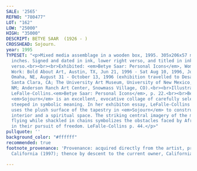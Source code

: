 ```yaml
---
SALE: '2565'
REFNO: "780477"
LOT: "162"
LOW: "25000"
HIGH: "35000"
DESCRIPT: BETYE SAAR  (1926 - )
CROSSHEAD: Sojourn.
year: 1995
TYPESET: "<p>Mixed media assemblage in a wooden box, 1995. 305x206x57 mm; 12x8 ⅛x2¼
  inches. Signed and dated in ink, lower right verso, and titled in ink, lower left
  verso.<br><br><br>Exhibited: <em>Betye Saar: Personal Icons</em>, Women and Their
  Work: Bold About Art, Austin, TX, Jun 21, 1996 - Sat Aug 10, 1996, Joslyn Art Museum,
  Omaha, NE, August 31 - October 13, 1996 (exhibition travelled to Desaisset Museum,
  Santa Clara, CA; The University Art Museum, University of New Mexico, Albuquerque,
  NM; Anderson Ranch Art Center, Snowmass Village, CO).<br><br>Illustrated: Lizzetta
  LeFalle-Collins.<em>Betye Saar: Personal Icons</em>, p. 22.<br><br>Betye Saar's
  <em>Sojourn</em> is an excellent, evocative collage of carefully selected objects
  steeped in symbolic meaning. In her exhibiton essay, LeFalle-Collins notes how Saar
  uses the plush surface of the tapestry in <em>Sojourn</em> to construct an intimate
  interior and a spiritual space. The striking central imagery of the messenger bird
  flying while shackled in chains symbolizes the obstacles faced by African Americans
  in their pursuit of freedom. LeFalle-Collins p. 44.</p>"
pullquote: ''
background_color: "#ffffff"
recommended: true
footnote_provenance: 'Provenance: acquired directly from the artist, private collection,
  California (1997); thence by descent to the current owner, California (2005).'

---
```

